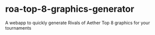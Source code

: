 # roa-top-8-graphics-generator
A webapp to quickly generate Rivals of Aether Top 8 graphics for your tournaments
